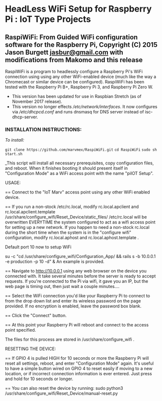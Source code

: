 # HeadLess WiFi Setup for Raspberry Pi : IoT Type Projects
## RaspiWiFi: From Guided WiFi configuration software for the Raspberry Pi, Copyright (C) 2015 Jason Burgett jasbur@gmail.com with modifications from Makomo and this release

RaspiWiFi is a program to headlessly configure a Raspberry Pi's WiFi connection using using any other WiFi-enabled device (much like the way a Chromecast or similar device can be configured). RaspiWiFi has been tested with the Raspberry Pi B+, Raspberry Pi 3, and Raspberry Pi Zero W.

* This version has been updated for use in Raspbian Stretch (as of November 2017 release).
* This version no longer effects */etc/network/interfaces*.  It now configures via */etc/dhcpcd.conf* and runs dnsmasq for DNS server instead of isc-dhcp-server.

### INSTALLATION INSTRUCTIONS:

*To install:*

`git clone https://github.com/marvmex/RaspiWiFi.git`
`cd RaspiWiFi`
`sudo sh start.sh`

_This script will install all necessary prerequisites, copy configuration files, and reboot. When it finishes booting it should present itself in "Configuration Mode" as a WiFi access point with the name "piIOT Setup".


USAGE:

== Connect to the "IoT Marv" access point using any other WiFi enabled device.

== If you run a non-stock /etc/rc.local, modify rc.local.apclient and rc.local.apclient.template /usr/share/configure_wifi/Reset_Device/static_files/
/etc/rc.local will be overwritten EVERYTIME the system configured to act as a wifi access point for setting up a new network.
If you happen to need a non-stock rc.local during the short time when the system is in the "configure wifi" configuration, modify rc.local.aphost and rc.local.aphost.template .

Default port 10 now to setup WiFi

su -c "cd /usr/share/configure_wifi/Configuration_App/ && rails s -b 10.0.0.1 -e production -p 10 -d" &
An example is provided.

== Navigate to http://10.0.0.1 using any web browser on the device you connected with.  It take several minutes before the server is ready to accept requests.  If you're connected to the Pi via wifi, it gave you an IP, but the web page is timing out, then just wait a couple minutes....

== Select the WiFi connection you'd like your Raspberry Pi to connect to from the drop down list and enter its wireless password on the page provided. If no encryption is enabled, leave the password box blank.

== Click the "Connect" button.

== At this point your Raspberry Pi will reboot and connect to the access point specified.

The files for this process are stored in /usr/share/configure_wifi .  



RESETTING THE DEVICE:

== If GPIO 4 is pulled HIGH for 10 seconds or more the Raspberry Pi will reset all settings, reboot, and enter "Configuration Mode" again. It's useful to have a simple button wired on GPIO 4 to reset easily if moving to a new location, or if incorrect connection information is ever entered. Just press and hold for 10 seconds or longer.

== You can also reset the device by running: 
sudo python3 /usr/share/configure_wifi/Reset_Device/manual-reset.py
